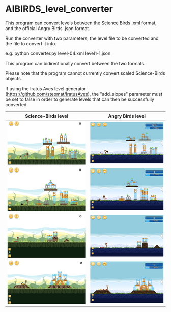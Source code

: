 # AIBIRDS_level_converter
This program can convert levels between the Science Birds .xml format, and the official Angry Birds .json format.

Run the converter with two parameters, the level file to be converted and the file to convert it into.

e.g. python converter.py level-04.xml level1-1.json

This program can bidirectionally convert between the two formats.

Please note that the program cannot currently convert scaled Science-Birds objects.

If using the Iratus Aves level generator (https://github.com/stepmat/IratusAves), the "add_slopes" parameter must be set to false in order to generate levels that can then be successfully converted.

Science-Birds level             |  Angry Birds level
:-------------------------:|:-------------------------:
![](/example_converted_levels/sciencebirds1.PNG)  |  ![](/example_converted_levels/angrybirds1.PNG)
![](/example_converted_levels/sciencebirds2.PNG)  |  ![](/example_converted_levels/angrybirds2.PNG)
![](/example_converted_levels/sciencebirds3.PNG)  |  ![](/example_converted_levels/angrybirds3.PNG)
![](/example_converted_levels/sciencebirds4.PNG)  |  ![](/example_converted_levels/angrybirds4.PNG)
